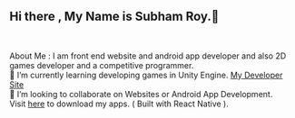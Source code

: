 ## Hi there , My Name is Subham Roy.👋
<br>

About Me : I am front end website and android app developer and also 2D games developer and a competitive programmer.
<br>
🌱 I’m currently learning developing games in Unity Engine. <a href="https://r0y4l23.itch.io">My Developer Site</a>
<br>
👯 I’m looking to collaborate on Websites or Android App Development.
<br>
Visit <a href="https://drive.google.com/drive/folders/16j_cZZYs7n0v2eKfwdTsYTNysw_HMcME?usp=sharing">here</a> to download my apps. ( Built with React Native ).
